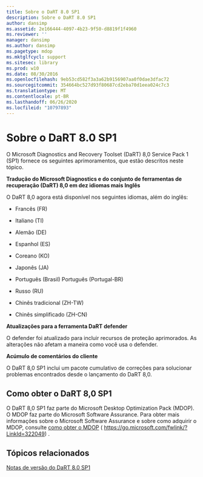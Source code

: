 ```yaml
---
title: Sobre o DaRT 8.0 SP1
description: Sobre o DaRT 8.0 SP1
author: dansimp
ms.assetid: 2e166444-4097-4b23-9f50-d8819f1f4960
ms.reviewer: ''
manager: dansimp
ms.author: dansimp
ms.pagetype: mdop
ms.mktglfcycl: support
ms.sitesec: library
ms.prod: w10
ms.date: 08/30/2016
ms.openlocfilehash: 9eb53cd582f3a3a62b9156907aa0f0dae3dfac72
ms.sourcegitcommit: 354664bc527d93f80687cd2eba70d1eea024c7c3
ms.translationtype: MT
ms.contentlocale: pt-BR
ms.lasthandoff: 06/26/2020
ms.locfileid: "10797893"
---
```

# Sobre o DaRT 8.0 SP1


O Microsoft Diagnostics and Recovery Toolset (DaRT) 8,0 Service Pack 1 (SP1) fornece os seguintes aprimoramentos, que estão descritos neste tópico.

**Tradução do Microsoft Diagnostics e do conjunto de ferramentas de recuperação (DaRT) 8,0 em dez idiomas mais Inglês**

O DaRT 8,0 agora está disponível nos seguintes idiomas, além do inglês:

-   Francês (FR)

-   Italiano (TI)

-   Alemão (DE)

-   Espanhol (ES)

-   Coreano (KO)

-   Japonês (JA)

-   Português (Brasil) Português (Portugal-BR)

-   Russo (RU)

-   Chinês tradicional (ZH-TW)

-   Chinês simplificado (ZH-CN)

**Atualizações para a ferramenta DaRT defender**

O defender foi atualizado para incluir recursos de proteção aprimorados. As alterações não afetam a maneira como você usa o defender.

**Acúmulo de comentários do cliente**

O DaRT 8,0 SP1 inclui um pacote cumulativo de correções para solucionar problemas encontrados desde o lançamento do DaRT 8,0.

## Como obter o DaRT 8,0 SP1


O DaRT 8,0 SP1 faz parte do Microsoft Desktop Optimization Pack (MDOP). O MDOP faz parte do Microsoft Software Assurance. Para obter mais informações sobre o Microsoft Software Assurance e sobre como adquirir o MDOP, consulte [como obter o MDOP](https://go.microsoft.com/fwlink/?LinkId=322049) ( https://go.microsoft.com/fwlink/?LinkId=322049) .

## Tópicos relacionados


[Notas de versão do DaRT 8.0 SP1](release-notes-for-dart-80-sp1.md)

 

 





